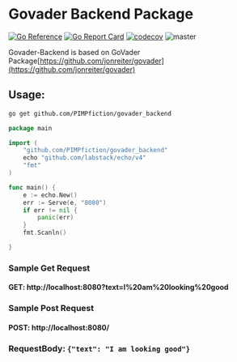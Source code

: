 # Govader Backend Package

[![Go Reference](https://pkg.go.dev/badge/github.com/PIMPfiction/govader_backend.svg)](https://pkg.go.dev/github.com/PIMPfiction/govader_backend)
[![Go Report Card](https://goreportcard.com/badge/github.com/PIMPfiction/govader_backend)](https://goreportcard.com/report/github.com/PIMPfiction/govader_backend)
[![codecov](https://codecov.io/gh/PIMPfiction/govader_backend/branch/master/graph/badge.svg?token=3KEBD30Q95)](https://codecov.io/gh/PIMPfiction/govader_backend)
![master](https://github.com/PIMPfiction/govader_backend/actions/workflows/tests.yml/badge.svg)

Govader-Backend is based on GoVader Package[https://github.com/jonreiter/govader](https://github.com/jonreiter/govader)


## Usage:

```sh
go get github.com/PIMPfiction/govader_backend
```

```go
package main

import (
	"github.com/PIMPfiction/govader_backend"
	echo "github.com/labstack/echo/v4"
	"fmt"
)

func main() {
	e := echo.New()
	err := Serve(e, "8080")
	if err != nil {
		panic(err)
	}
	fmt.Scanln()

}

```


### Sample Get Request

#### GET: http://localhost:8080?text=I%20am%20looking%20good

### Sample Post Request 

#### POST: http://localhost:8080/
### RequestBody: ```{"text": "I am looking good"}```
